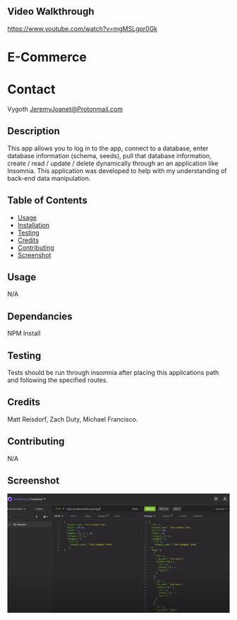 ## Video Walkthrough
https://www.youtube.com/watch?v=mgMSLgpr0Gk

# E-Commerce

# Contact
Vygoth
JeremyJoanet@Protonmail.com

## Description
This app allows you to log in to the app, connect to a database, enter database information (schema, seeds), pull that database information, create / read / update / delete dynamically through an an application like Insomnia. This application was developed to help with my understanding of back-end data manipulation.

## Table of Contents
- [Usage](#Usage)
- [Installation](#Dependancies)
- [Testing](#Testing)
- [Credits](#Credits)
- [Contributing](#Contributing)
- [Screenshot](#Screenshot)

## Usage
N/A

## Dependancies
NPM Install

## Testing
Tests should be run through insomnia after placing this applications path and following the specified routes.

## Credits
Matt Reisdorf, Zach Duty, Michael Francisco.

## Contributing
N/A

## Screenshot
![Screenshot](./assets/img/E-Commerce.PNG)
